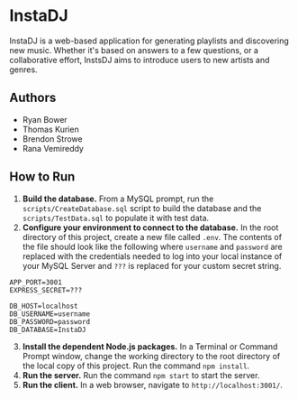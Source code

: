 # InstaDJ

InstaDJ is a web-based application for generating playlists and discovering new music. Whether it's based on answers to a few questions, or a collaborative effort, InstsDJ aims to introduce users to new artists and genres.

## Authors
* Ryan Bower
* Thomas Kurien
* Brendon Strowe
* Rana Vemireddy

## How to Run

1. **Build the database.** From a MySQL prompt, run the `scripts/CreateDatabase.sql` script to build the database and the `scripts/TestData.sql` to populate it with test data.
2. **Configure your environment to connect to the database.** In the root directory of this project, create a new file called `.env`. The contents of the file should look like the following where `username` and `password` are replaced with the credentials needed to log into your local instance of your MySQL Server and `???` is replaced for your custom secret string.
```
APP_PORT=3001
EXPRESS_SECRET=???

DB_HOST=localhost
DB_USERNAME=username
DB_PASSWORD=password
DB_DATABASE=InstaDJ
```
3. **Install the dependent Node.js packages.** In a Terminal or Command Prompt window, change the working directory to the root directory of the local copy of this project. Run the command `npm install`.
4. **Run the server.** Run the command `npm start` to start the server.
5. **Run the client.** In a web browser, navigate to `http://localhost:3001/`.
